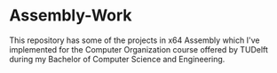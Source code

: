 # Assembly-Work
This repository has some of the projects in x64 Assembly which I've implemented for the Computer Organization course offered by TUDelft during my Bachelor of Computer Science and Engineering.
